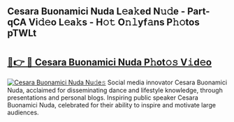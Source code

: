 ## Cesara Buonamici Nuda L𝚎a𝚔ed N𝚞𝚍e - Part-qCA Vi𝚍𝚎o L𝚎a𝚔s - H𝚘𝚝 O𝚗𝚕yf𝚊ns P𝚑𝚘tos pTWLt

# <h2><a href="http://kfe14v.oniu.top/?m=Cesara+Buonamici+Nuda">🔗👉 🔴 Cesara Buonamici Nuda P𝚑ot𝚘𝚜 V𝚒d𝚎o</a></h2>

[![Cesara Buonamici Nuda Nu𝚍e𝚜](https://i.imgur.com/0qMVB7G.gif)](http://kfe14v.oniu.top/?m=Cesara+Buonamici+Nuda)
Social media innovator Cesara Buonamici Nuda, acclaimed for disseminating dance and lifestyle knowledge, through presentations and personal blogs. Inspiring public speaker Cesara Buonamici Nuda, celebrated for their ability to inspire and motivate large audiences.  
